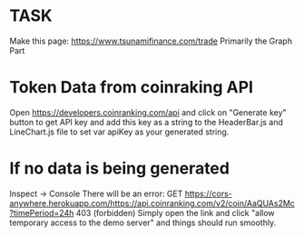 #   TASK
Make this page: https://www.tsunamifinance.com/trade
Primarily the Graph Part

#   Token Data from coinraking API

Open https://developers.coinranking.com/api and click on "Generate key" button to get API key and add this key as a string to the HeaderBar.js and LineChart.js file to set var apiKey as your generated string.

#   If no data is being generated

Inspect -> Console 
There will be an error: GET https://cors-anywhere.herokuapp.com/https://api.coinranking.com/v2/coin/AaQUAs2Mc?timePeriod=24h 403 (forbidden)
Simply open the link and click "allow temporary access to the demo server" and things should run smoothly.